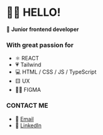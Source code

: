 # 👩‍💻 HELLO! 
🚀 <b>Junior frontend developer</b> 
<br>
###   With great passion for
- ⚛️ REACT <br>
- 💗 Tailwind <br>
- 💻  HTML / CSS / JS / TypeScript <br>
- 🟨 UX
- 👩‍🎨 FIGMA
 ###   CONTACT ME
- 📧  <a href="mailto:andersson.lina89@gmail.com">Email</a><br>
- :large_blue_circle: [LinkedIn](https://www.linkedin.com/in/lina-andersson89) <br>


###


